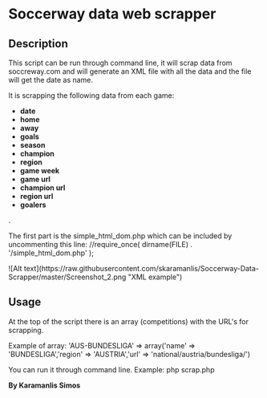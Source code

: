 # Soccerway data web scrapper
<h2>Description</h2>
<p>This script can be run through command line, it will scrap data from soccreway.com and will generate an XML file with all the data and the file will get the date as name.</p>
<p>It is scrapping the following data from each game:
<b><ul><li>date</li><li>home</li><li>away</li><li>goals</li><li>season</li><li>champion</li><li>region</li><li>game week</li><li>game url</li><li>champion url</li><li>region url</li><li>goalers</li></ul></b>.<p>
<p>The first part is the simple_html_dom.php which can be included by uncommenting this line: 
//require_once( dirname(FILE) . '/simple_html_dom.php' );</p>
![Alt text](https://raw.githubusercontent.com/skaramanlis/Soccerway-Data-Scrapper/master/Screenshot_2.png "XML example")
<h2>Usage</h2>
<p>At the top of the script there is an array (competitions) with the URL's for scrapping.</p>
<p>Example of array: 
'AUS-BUNDESLIGA' => array('name' => 'BUNDESLIGA','region' => 'AUSTRIA','url' => 'national/austria/bundesliga/')</p>
<p>You can run it through command line.
Example: php scrap.php </p>
<p></p><p></p>
<p><b>By Karamanlis Simos</b></p>
